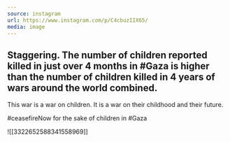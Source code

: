 ```yaml
---
source: instagram
url: https://www.instagram.com/p/C4cbuzIIX65/
media: image
---
```


## Staggering. The number of children reported killed in just over 4 months in #Gaza is higher than the number of children killed in 4 years of wars around the world combined.

This war is a war on children. It is a war on their childhood and their future.

#ceasefireNow for the sake of children in #Gaza

![[3322652588341558969]]

